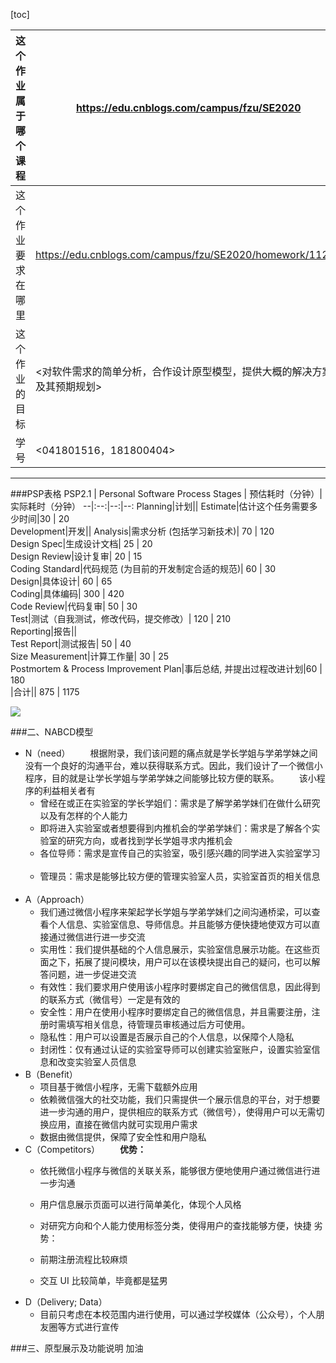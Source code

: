 [toc]

| 这个作业属于哪个课程 | <https://edu.cnblogs.com/campus/fzu/SE2020> |
| ----------------- |--------------- | 
| 这个作业要求在哪里| <https://edu.cnblogs.com/campus/fzu/SE2020/homework/11224> | 
| 这个作业的目标 | <对软件需求的简单分析，合作设计原型模型，提供大概的解决方案及其预期规划> |
| 学号 | <041801516，181800404> |

------------------------------------------------------

###PSP表格
PSP2.1 | Personal Software Process Stages | 预估耗时（分钟）| 实际耗时（分钟）
--|:--:|--:|--:
Planning|计划||
Estimate|估计这个任务需要多少时间|30 | 20         
Development|开发||
Analysis|需求分析 (包括学习新技术)| 70 | 120      
Design Spec|生成设计文档| 25 | 20        
Design Review|设计复审| 20 | 15        
Coding Standard|代码规范 (为目前的开发制定合适的规范)| 60 | 30      
Design|具体设计| 60 | 65       
Coding|具体编码| 300 | 420       
Code Review|代码复审| 50 | 30      
Test|测试（自我测试，修改代码，提交修改）| 120 | 210       
Reporting|报告||      
Test Report|测试报告| 50 | 40      
Size Measurement|计算工作量| 30 | 25        
Postmortem & Process Improvement Plan|事后总结, 并提出过程改进计划|60 | 180         
|合计|| 875 | 1175

![](https://pic.downk.cc/item/5f565784160a154a676ecf87.jpg)

###二、NABCD模型
+ N（need）
&emsp;&emsp;根据附录，我们该问题的痛点就是学长学姐与学弟学妹之间没有一个良好的沟通平台，难以获得联系方式。因此，我们设计了一个微信小程序，目的就是让学长学姐与学弟学妹之间能够比较方便的联系。
&emsp;&emsp;该小程序的利益相关者有
    - 曾经在或正在实验室的学长学姐们：需求是了解学弟学妹们在做什么研究以及有怎样的个人能力
    &emsp;
    - 即将进入实验室或者想要得到内推机会的学弟学妹们：需求是了解各个实验室的研究方向，或者找到学长学姐寻求内推机会
    &emsp;
    - 各位导师：需求是宣传自己的实验室，吸引感兴趣的同学进入实验室学习
    &emsp;
    - 管理员：需求是能够比较方便的管理实验室人员，实验室首页的相关信息
&emsp;
+ A（Approach）
    - 我们通过微信小程序来架起学长学姐与学弟学妹们之间沟通桥梁，可以查看个人信息、实验室信息、导师信息。并且能够方便快捷地使双方可以直接通过微信进行进一步交流
&emsp;
    - 实用性：我们提供基础的个人信息展示，实验室信息展示功能。在这些页面之下，拓展了提问模块，用户可以在该模块提出自己的疑问，也可以解答问题，进一步促进交流
&emsp;
    - 有效性：我们要求用户使用该小程序时要绑定自己的微信信息，因此得到的联系方式（微信号）一定是有效的
&emsp;
    - 安全性：用户在使用小程序时要绑定自己的微信信息，并且需要注册，注册时需填写相关信息，待管理员审核通过后方可使用。
&emsp;
    - 隐私性：用户可以设置是否展示自己的个人信息，以保障个人隐私
&emsp;
    - 封闭性：仅有通过认证的实验室导师可以创建实验室账户，设置实验室信息和改变实验室人员信息
&emsp;
+ B（Benefit）
    - 项目基于微信小程序，无需下载额外应用
    - 依赖微信强大的社交功能，我们只需提供一个展示信息的平台，对于想要进一步沟通的用户，提供相应的联系方式（微信号），使得用户可以无需切换应用，直接在微信内就可实现用户需求
    - 数据由微信提供，保障了安全性和用户隐私
&emsp;
+ C（Competitors）
&emsp;&emsp;**优势：**
    - 依托微信小程序与微信的关联关系，能够很方便地使用户通过微信进行进一步沟通

    - 用户信息展示页面可以进行简单美化，体现个人风格

    - 对研究方向和个人能力使用标签分类，使得用户的查找能够方便，快捷
劣势：
    - 前期注册流程比较麻烦
    - 交互 UI 比较简单，毕竟都是猛男
&emsp;
+ D（Delivery; Data）
    - 目前只考虑在本校范围内进行使用，可以通过学校媒体（公众号），个人朋友圈等方式进行宣传

###三、原型展示及功能说明
加油